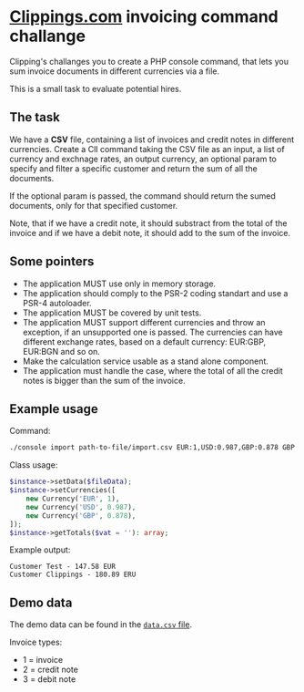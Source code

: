 # [Clippings.com](https://clippings.com) invoicing command challange

Clipping's challanges you to create a PHP console command, that lets you sum invoice documents in different currencies via a file.

This is a small task to evaluate potential hires.

## The task

We have a **CSV** file, containing a list of invoices and credit notes in different currencies. Create a ClI command taking the CSV file as an input, a list of currency and exchnage rates, an output currency, an optional param to specify and filter a specific customer and return the sum of all the documents.

If the optional param is passed, the command should return the sumed documents, only for that specified customer.

Note, that if we have a credit note, it should substract from the total of the invoice and if we have a debit note, it should add to the sum of the invoice.

## Some pointers

- The application MUST use only in memory storage.
- The application should comply to the PSR-2 coding standart and use a PSR-4 autoloader.
- The application MUST be covered by unit tests.
- The application MUST support different currencies and throw an exception, if an unsupported one is passed. The currencies can have different exchange rates, based on a default currency: EUR:GBP, EUR:BGN and so on.
- Make the calculation service usable as a stand alone component.
- The application must handle the case, where the total of all the credit notes is bigger than the sum of the invoice.

## Example usage

Command:

```bash
./console import path-to-file/import.csv EUR:1,USD:0.987,GBP:0.878 GBP --vat=123456789
```

Class usage:

```php
$instance->setData($fileData);
$instance->setCurrencies([
    new Currency('EUR', 1),
    new Currency('USD', 0.987),
    new Currency('GBP', 0.878),
]);
$instance->getTotals($vat = ''): array;
```

Example output:

```
Customer Test - 147.58 EUR
Customer Clippings - 180.89 ERU
```

## Demo data

The demo data can be found in the [`data.csv` file](./data.csv).

Invoice types:

- 1 = invoice
- 2 = credit note
- 3 = debit note
